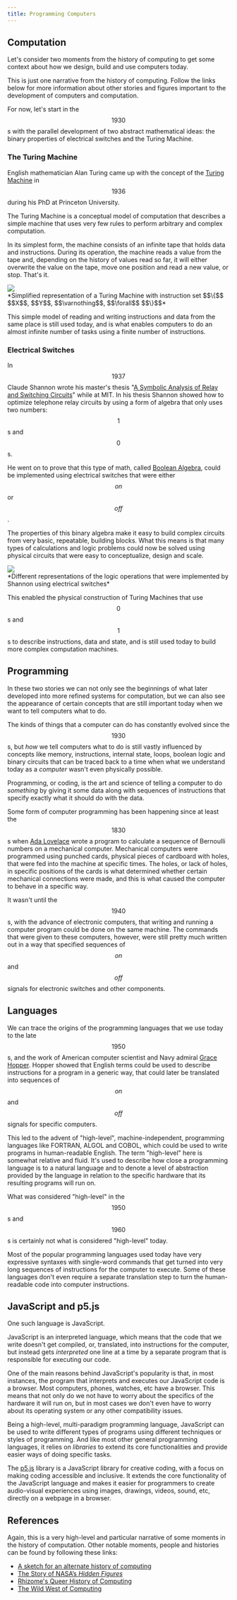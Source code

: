 ```yaml
---
title: Programming Computers
---
```

## Computation

Let's consider two moments from the history of computing to get some context about how we design, build and use computers today.

This is just one narrative from the history of computing. Follow the links below for more information about other stories and figures important to the development of computers and computation.

For now, let's start in the $$1930$$s with the parallel development of two abstract mathematical ideas: the binary properties of electrical switches and the Turing Machine.

### The Turing Machine

English mathematician Alan Turing came up with the concept of the [Turing Machine](https://en.wikipedia.org/wiki/Turing_machine) in $$1936$$ during his PhD at Princeton University.

The Turing Machine is a conceptual model of computation that describes a simple machine that uses very few rules to perform arbitrary and complex computation.

In its simplest form, the machine consists of an infinite tape that holds data and instructions. During its operation, the machine reads a value from the tape and, depending on the history of values read so far, it will either overwrite the value on the tape, move one position and read a new value, or stop. That's it.

<div class="scaled-images">
  <img src="{{ site.baseurl }}/assets/images/intro/turing-machine.jpg">
</div>
*Simplified representation of a Turing Machine with instruction set $$\{$$ $$X$$, $$Y$$, $$\varnothing$$, $$\forall$$ $$\}$$*

This simple model of reading and writing instructions and data from the same place is still used today, and is what enables computers to do an almost infinite number of tasks using a finite number of instructions.

### Electrical Switches

In $$1937$$ Claude Shannon wrote his master's thesis "[A Symbolic Analysis of Relay and Switching Circuits](https://en.wikipedia.org/wiki/A_Symbolic_Analysis_of_Relay_and_Switching_Circuits)" while at MIT. In his thesis Shannon showed how to optimize telephone relay circuits by using a form of algebra that only uses two numbers: $$1$$s and $$0$$s.

He went on to prove that this type of math, called [Boolean Algebra](https://en.wikipedia.org/wiki/Boolean_algebra), could be implemented using electrical switches that were either $$on$$ or $$off$$.

The properties of this binary algebra make it easy to build complex circuits from very basic, repeatable, building blocks. What this means is that many types of calculations and logic problems could now be solved using physical circuits that were easy to conceptualize, design and scale.

<div class="scaled-images">
  <img src="{{ site.baseurl }}/assets/images/intro/shannon-switches.jpg">
</div>
*Different representations of the logic operations that were implemented by Shannon using electrical switches*

This enabled the physical construction of Turing Machines that use $$0$$s and $$1$$s to describe instructions, data and state, and is still used today to build more complex computation machines.

## Programming

In these two stories we can not only see the beginnings of what later developed into more refined systems for computation, but we can also see the appearance of certain concepts that are still important today when we want to tell computers what to do.

The kinds of things that a computer can do has constantly evolved since the $$1930$$s, but *how* we tell computers what to do is still vastly influenced by concepts like memory, instructions, internal state, loops, boolean logic and binary circuits that can be traced back to a time when what we understand today as a *computer* wasn't even physically possible.

Programming, or coding, is the art and science of telling a computer to do *something* by giving it some data along with sequences of instructions that specify exactly what it should do with the data.

Some form of computer programming has been happening since at least the $$1830$$s when [Ada Lovelace](https://en.wikipedia.org/wiki/Ada_Lovelace) wrote a program to calculate a sequence of Bernoulli numbers on a mechanical computer. Mechanical computers were programmed using punched cards, physical pieces of cardboard with holes, that were fed into the machine at specific times. The holes, or lack of holes, in specific positions of the cards is what determined whether certain mechanical connections were made, and this is what caused the computer to behave in a specific way.

It wasn't until the $$1940$$s, with the advance of electronic computers, that writing and running a computer program could be done on the same machine. The commands that were given to these computers, however, were still pretty much written out in a way that specified sequences of $$on$$ and $$off$$ signals for electronic switches and other components.

## Languages

We can trace the origins of the programming languages that we use today to the late $$1950$$s, and the work of American computer scientist and Navy admiral [Grace Hopper](https://en.wikipedia.org/wiki/Grace_Hopper). Hopper showed that English terms could be used to describe instructions for a program in a generic way, that could later be translated into sequences of $$on$$ and $$off$$ signals for specific computers.

This led to the advent of "high-level", machine-independent, programming languages like FORTRAN, ALGOL and COBOL, which could be used to write programs in human-readable English. The term "high-level" here is somewhat relative and fluid. It's used to describe how close a programming language is to a natural language and to denote a level of abstraction provided by the language in relation to the specific hardware that its resulting programs will run on.

What was considered "high-level" in the $$1950$$s and $$1960$$s is certainly not what is considered "high-level" today.

Most of the popular programming languages used today have very expressive syntaxes with single-word commands that get turned into very long sequences of instructions for the computer to execute. Some of these languages don't even require a separate translation step to turn the human-readable code into computer instructions.

## JavaScript and p5.js

One such language is JavaScript.

JavaScript is an interpreted language, which means that the code that we write doesn't get compiled, or, translated, into instructions for the computer, but instead gets *interpreted* one line at a time by a separate program that is responsible for executing our code.

One of the main reasons behind JavaScript's popularity is that, in most instances, the program that interprets and executes our JavaScript code is a browser. Most computers, phones, watches, etc have a browser. This means that not only do we not have to worry about the specifics of the hardware it will run on, but in most cases we don't even have to worry about its operating system or any other compatibility issues.

Being a high-level, multi-paradigm programming language, JavaScript can be used to write different types of programs using different techniques or styles of programming. And like most other general programming languages, it relies on *libraries* to extend its core functionalities and provide easier ways of doing specific tasks.

The [p5.js](https://p5js.org/) library is a JavaScript library for creative coding, with a focus on making coding accessible and inclusive. It extends the core functionality of the JavaScript language and makes it easier for programmers to create audio-visual experiences using images, drawings, videos, sound, etc, directly on a webpage in a browser.

## References

Again, this is a very high-level and particular narrative of some moments in the history of computation. Other notable moments, people and histories can be found by following these links:

- [A sketch for an alternate history of computing](https://phoenixperry.medium.com/an-alternate-history-of-computing-a-sketch-1811197814ff)
- [The Story of NASA’s *Hidden Figures*](https://www.scientificamerican.com/article/the-story-of-nasas-real-ldquo-hidden-figures-rdquo/)
- [Rhizome's Queer History of Computing](https://rhizome.org/editorial/2013/feb/19/queer-computing-1/)
- [The Wild West of Computing](https://cutpathways.podbean.com/e/a-byte-size-history-of-computing/)

